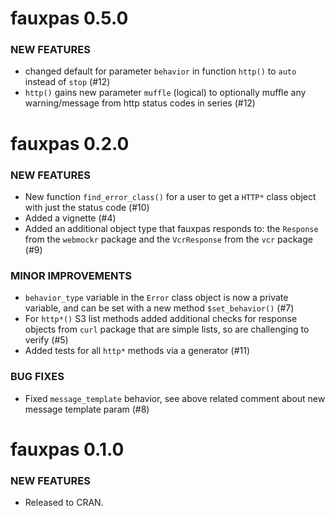 fauxpas 0.5.0
=============

### NEW FEATURES

* changed default for parameter `behavior` in function `http()` to `auto` instead of `stop` (#12)
* `http()` gains new parameter `muffle` (logical) to optionally muffle any warning/message from http status codes in series  (#12)


fauxpas 0.2.0
=============

### NEW FEATURES

* New function `find_error_class()` for a user to get a `HTTP*` class object with just the status code (#10)
* Added a vignette (#4)
* Added an additional object type that fauxpas responds to: the `Response` from the `webmockr` package and the `VcrResponse` from the `vcr` package (#9)

### MINOR IMPROVEMENTS

* `behavior_type` variable in the `Error` class object is now a private variable, and can be set with a new method `$set_behavior()` (#7)
* For `http*()` S3 list methods added additional checks for response objects from `curl` package that are simple lists, so are challenging to verify (#5)
* Added tests for all `http*` methods via a generator (#11)

### BUG FIXES

* Fixed `message_template` behavior, see above related comment about new message template param (#8)


fauxpas 0.1.0
=============

### NEW FEATURES

* Released to CRAN.
